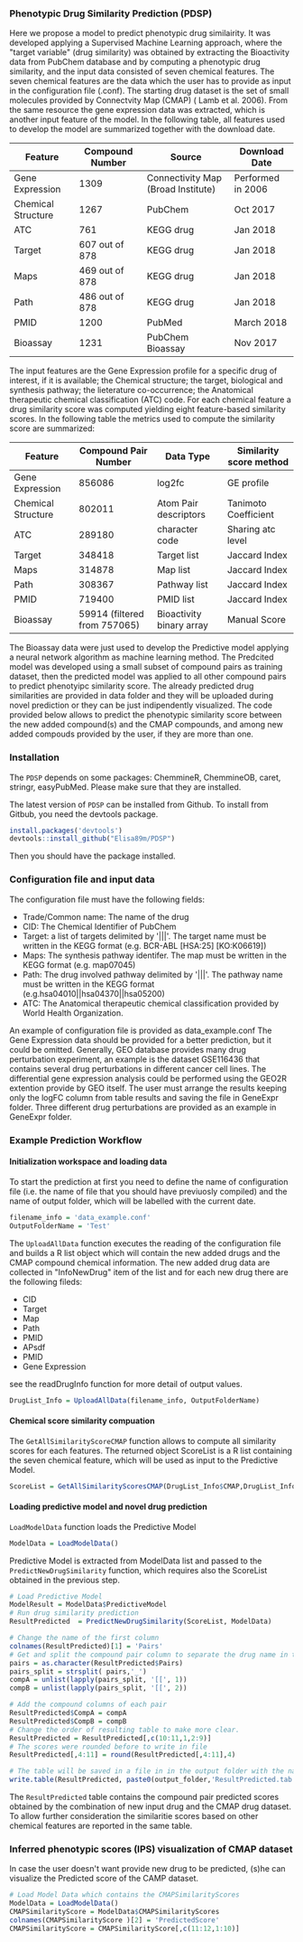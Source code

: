 
### Phenotypic Drug Similarity Prediction (PDSP)



Here we propose a model to predict phenotypic drug similairity. It was developed applying a Supervised Machine Learning approach, where the "target variable" (drug similarity) was obtained by extracting the Bioactivity data from PubChem database and by computing a phenotypic drug similarity, and the input data consisted of seven chemical features.
The seven chemical features are the data which the user has to provide as input in the configuration file (.conf).
The starting drug dataset is the set of small molecules provided by Connectvity Map (CMAP) ( Lamb et al. 2006). From the same resource the gene expression data was extracted, which is another input feature of the model. 
In the following table, all features used to develop the model are summarized together with the download date.

| Feature| Compound Number|  Source|Download Date|
|------|---------|----------|---------|
|Gene Expression|1309|Connectivity Map (Broad Institute)|Performed in 2006|
|Chemical Structure|1267|PubChem|Oct 2017|
|ATC|761|KEGG drug|Jan 2018|
|Target| 607 out of 878|KEGG drug|Jan 2018|
|Maps|469 out of 878|KEGG drug|Jan 2018|
|Path|486 out of 878|KEGG drug|Jan 2018|
|PMID|1200|PubMed|March 2018| 
|Bioassay|1231|PubChem Bioassay|Nov 2017|


The input features are the Gene Expression profile for a specific drug of interest, if it is available; the Chemical structure; the target, biological and synthesis pathway; the lieterature co-occurrence; the Anatomical therapeutic chemical classification (ATC) code. 
For each chemical feature a drug similarity score was computed yielding eight feature-based similarity scores. 
In the following table the metrics used to compute the similarity score are summarized:

|Feature|Compound Pair Number|Data Type|Similarity score method|
|-------|---------|-----------|--------|
|Gene Expression|856086|log2fc|GE profile|correlation|
|Chemical Structure|802011|Atom Pair descriptors|Tanimoto Coefficient|
|ATC|289180|character code|Sharing atc level|
|Target|348418|Target list|Jaccard Index|
|Maps|314878|Map list|Jaccard Index|
|Path|308367|Pathway list|Jaccard Index|
|PMID|719400|PMID list|Jaccard Index|
|Bioassay|59914 (filtered from 757065)|Bioactivity binary array|Manual Score|


The Bioassay data were just used to develop the Predictive model applying a neural network algorithm as machine learning method.
The Predcited model was developed using a small subset of compound pairs as training dataset, then the predicted model was applied to all other compound pairs to predict phenotyipc similarity score. The already predicted drug similarities are provided in data folder and they will be uploaded during novel prediction or they can be just indipendently visualized.
The code provided below allows to predict the phenotypic similarity score between the new added compound(s) and the CMAP compounds, and among new added compouds provided by the user, if they are more than one.


### Installation

The `PDSP` depends on some packages: ChemmineR, ChemmineOB, caret, stringr, easyPubMed. Please make sure that they are installed.

The latest version of `PDSP` can be installed from Github. To install from Gitbub, you need the devtools package.

``` r
install.packages('devtools')
devtools::install_github("Elisa89m/PDSP")
```

Then you should have the package installed.



### Configuration file and input data

The configuration file must have the following fields:

- Trade/Common name: The name of the drug
- CID: The Chemical Identifier of PubChem
- Target: a list of targets delimited by '|||'. The target name must be written in the KEGG format (e.g. BCR-ABL [HSA:25] [KO:K06619])
- Maps: The synthesis pathway identifer. The map must be written in the KEGG format (e.g. map07045)
- Path: The drug involved pathway delimited by '|||'. The pathway name must be written in the KEGG format  (e.g.hsa04010||hsa04370||hsa05200)
- ATC: The Anatomical therapeutic chemical classification provided by World Health Organization.

An example of configuration file is provided as data_example.conf
The Gene Expression data should be provided for a better prediction, but it could be omitted. Generally, GEO database provides many drug perturbation experiment, an example is the dataset GSE116436 that contains several drug perturbations in different cancer cell lines. The differential gene expression analysis could be performed using the GEO2R extention provide by GEO itself. The user must arrange the results keeping only the logFC column from table results and saving the file in GeneExpr folder. Three different drug perturbations are provided as an example in GeneExpr folder. 



### Example Prediction Workflow


#### Initialization workspace and loading data

To start the prediction at first you need to define the name of configuration file (i.e. the name of file that you should have previuosly compiled) and the name of output folder, which will be labelled with the current date.

``` r
filename_info = 'data_example.conf'
OutputFolderName = 'Test'
```

The `UploadAllData` function executes the reading of the configuration file and builds a R list object which will contain the new added drugs and the CMAP compound chemical information. The new added drug data are collected in "InfoNewDrug" item of the list and for each new drug there are the following fileds:
- CID
- Target
- Map
- Path
- PMID
- APsdf
- PMID
- Gene Expression

see the readDrugInfo function for more detail of output values.

``` r
DrugList_Info = UploadAllData(filename_info, OutputFolderName)
```


#### Chemical score similarity compuation

The `GetAllSimilarityScoreCMAP` function allows to compute all similarity scores for each features. The returned object ScoreList is a R list containing the seven chemical feature, which will be used as input to the Predictive Model. 

``` r
ScoreList = GetAllSimilarityScoresCMAP(DrugList_Info$CMAP,DrugList_Info$InfoNewDrug)
```

#### Loading predictive model and novel drug prediction


`LoadModelData` function loads the Predictive Model


``` r
ModelData = LoadModelData()
```

Predictive Model is extracted from ModelData list and passed to the `PredictNewDrugSimilarity` function, which requires also the ScoreList obtained in the previous step.


``` r
# Load Predictive Model
ModelResult = ModelData$PredictiveModel
# Run drug similarity prediction 
ResultPredicted  = PredictNewDrugSimilarity(ScoreList, ModelData)
```

``` r
# Change the name of the first column
colnames(ResultPredicted)[1] = 'Pairs'
# Get and split the compound pair column to separate the drug name in two different columns
pairs = as.character(ResultPredicted$Pairs)
pairs_split = strsplit( pairs,'_')
compA = unlist(lapply(pairs_split, '[[', 1))
compB = unlist(lapply(pairs_split, '[[', 2))

# Add the compound columns of each pair 
ResultPredicted$CompA = compA
ResultPredicted$CompB = compB
# Change the order of resulting table to make more clear.
ResultPredicted = ResultPredicted[,c(10:11,1,2:9)]
# The scores were rounded before to write in file
ResultPredicted[,4:11] = round(ResultPredicted[,4:11],4)
```

``` r
# The table will be saved in a file in in the output folder with the name `ResultPredicted.tab`.
write.table(ResultPredicted, paste0(output_folder,'ResultPredicted.tab'), sep= '\t', row.names=FALSE,quote=FALSE)

```

The `ResultPredicted` table contains the compound pair predicted scores obtained by the combination of new input drug and the CMAP drug dataset. To allow further consideration the similaritie scores based on other chemical features are reported in the same table.



### Inferred phenotypic scores (IPS) visualization of CMAP dataset 

In case the user doesn't want provide new drug to be predicted, (s)he can visualize the Predicted score of the CAMP dataset.


``` r
# Load Model Data which contains the CMAPSimilarityScores
ModelData = LoadModelData()
CMAPSimilarityScore = ModelData$CMAPSimilarityScores
colnames(CMAPSimilarityScore )[2] = 'PredictedScore'
CMAPSimilarityScore = CMAPSimilarityScore[,c(11:12,1:10)]

```



